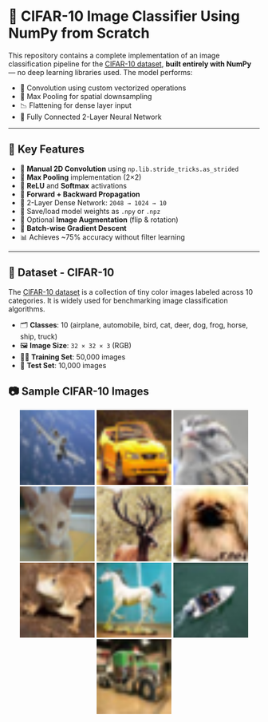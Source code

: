 # 🧠 CIFAR-10 Image Classifier Using NumPy from Scratch

This repository contains a complete implementation of an image classification pipeline for the [CIFAR-10 dataset](https://www.cs.toronto.edu/~kriz/cifar.html), **built entirely with NumPy** — no deep learning libraries used. The model performs:

- 🧮 Convolution using custom vectorized operations
- 🧼 Max Pooling for spatial downsampling
- 📉 Flattening for dense layer input
- 🧠 Fully Connected 2-Layer Neural Network

---

## 📌 Key Features

- 🔧 **Manual 2D Convolution** using `np.lib.stride_tricks.as_strided`
- 📏 **Max Pooling** implementation (2×2)
- 🔁 **ReLU** and **Softmax** activations
- 🔄 **Forward + Backward Propagation**
- 🧠 2-Layer Dense Network: `2048 → 1024 → 10`
- 💾 Save/load model weights as `.npy` or `.npz`
- 🧪 Optional **Image Augmentation** (flip & rotation)
- 🧮 **Batch-wise Gradient Descent**
- 📊 Achieves ~75% accuracy without filter learning

---

## 🧪 Dataset - CIFAR-10

The [CIFAR-10 dataset](https://www.cs.toronto.edu/~kriz/cifar.html) is a collection of tiny color images labeled across 10 categories. It is widely used for benchmarking image classification algorithms.

- 🗂️ **Classes**: 10 (airplane, automobile, bird, cat, deer, dog, frog, horse, ship, truck)
- 🖼️ **Image Size**: `32 × 32 × 3` (RGB)
- 🏋️‍♂️ **Training Set**: 50,000 images
- 🧪 **Test Set**: 10,000 images

## 📷 Sample CIFAR-10 Images

<p align="center">
  <img src="assets/sample1.png" alt="sample1" width="150"/>
  <img src="assets/sample2.png" alt="sample2" width="150"/>
  <img src="assets/sample3.png" alt="sample3" width="150"/>
  <img src="assets/sample4.png" alt="sample4" width="150"/>
  <img src="assets/sample5.png" alt="sample5" width="150"/>
  <img src="assets/sample6.png" alt="sample6" width="150"/>
  <img src="assets/sample7.png" alt="sample7" width="150"/>
  <img src="assets/sample8.png" alt="sample8" width="150"/>
  <img src="assets/sample9.png" alt="sample9" width="150"/>
  <img src="assets/sample10.png" alt="sample10" width="150"/>
</p>

